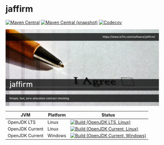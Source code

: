 jaffirm
===

[![Maven Central](https://img.shields.io/maven-central/v/com.io7m.jaffirm/com.io7m.jaffirm.svg?style=flat-square)](http://search.maven.org/#search%7Cga%7C1%7Cg%3A%22com.io7m.jaffirm%22)
[![Maven Central (snapshot)](https://img.shields.io/nexus/s/https/oss.sonatype.org/com.io7m.jaffirm/com.io7m.jaffirm.svg?style=flat-square)](https://oss.sonatype.org/content/repositories/snapshots/com/io7m/jaffirm/)
[![Codecov](https://img.shields.io/codecov/c/github/io7m/jaffirm.svg?style=flat-square)](https://codecov.io/gh/io7m/jaffirm)

![jaffirm](./src/site/resources/jaffirm.jpg?raw=true)

| JVM             | Platform | Status |
|-----------------|----------|--------|
| OpenJDK LTS     | Linux    | [![Build (OpenJDK LTS, Linux)](https://img.shields.io/github/workflow/status/io7m/jaffirm/main-openjdk_lts-linux)](https://github.com/io7m/jaffirm/actions?query=workflow%3Amain-openjdk_lts-linux) |
| OpenJDK Current | Linux    | [![Build (OpenJDK Current, Linux)](https://img.shields.io/github/workflow/status/io7m/jaffirm/main-openjdk_current-linux)](https://github.com/io7m/jaffirm/actions?query=workflow%3Amain-openjdk_current-linux)
| OpenJDK Current | Windows  | [![Build (OpenJDK Current, Windows)](https://img.shields.io/github/workflow/status/io7m/jaffirm/main-openjdk_current-windows)](https://github.com/io7m/jaffirm/actions?query=workflow%3Amain-openjdk_current-windows)

